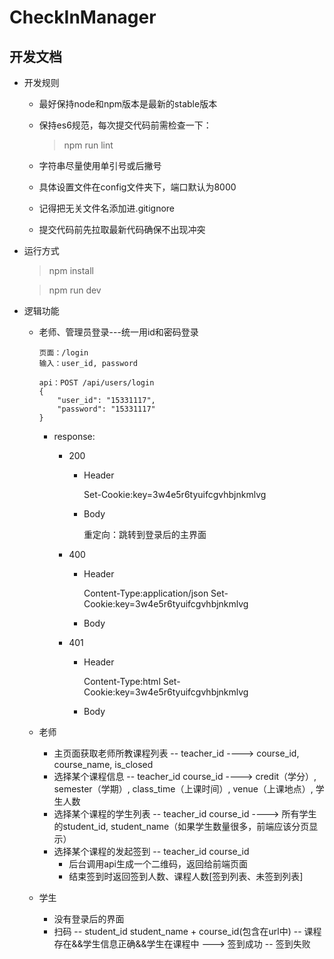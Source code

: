 # CheckInManager

## 开发文档

+ 开发规则
    
    + 最好保持node和npm版本是最新的stable版本

    + 保持es6规范，每次提交代码前需检查一下：
        
        > npm run lint

    + 字符串尽量使用单引号或后撇号

    + 具体设置文件在config文件夹下，端口默认为8000

    + 记得把无关文件名添加进.gitignore

    + 提交代码前先拉取最新代码确保不出现冲突

+ 运行方式

    > npm install

    > npm run dev

    
+ 逻辑功能

    + 老师、管理员登录---统一用id和密码登录
        ```
        页面：/login
        输入：user_id, password
        
        api：POST /api/users/login
        {
            "user_id": "15331117", 
            "password": "15331117"
        }
        ```

        + response:
            - 200
                + Header

                    Set-Cookie:key=3w4e5r6tyuifcgvhbjnkmlvg
                    
                + Body

                    重定向：跳转到登录后的主界面
            
            - 400
                + Header

                    Content-Type:application/json
                    Set-Cookie:key=3w4e5r6tyuifcgvhbjnkmlvg

                + Body

            - 401
                + Header

                    Content-Type:html
                    Set-Cookie:key=3w4e5r6tyuifcgvhbjnkmlvg
                    
                + Body



    + 老师
        - 主页面获取老师所教课程列表 -- teacher_id        ----> course_id, course_name, is_closed
        - 选择某个课程信息      -- teacher_id course_id ----> credit（学分）, semester（学期）, class_time（上课时间）, venue（上课地点）, 学生人数
        - 选择某个课程的学生列表 -- teacher_id course_id ----> 所有学生的student_id, student_name（如果学生数量很多，前端应该分页显示）
        - 选择某个课程的发起签到 -- teacher_id course_id
            + 后台调用api生成一个二维码，返回给前端页面
            + 结束签到时返回签到人数、课程人数[签到列表、未签到列表]

    + 学生
        - 没有登录后的界面
        - 扫码  -- student_id student_name + course_id(包含在url中)
                    -- 课程存在&&学生信息正确&&学生在课程中 ---> 签到成功
                    -- 签到失败